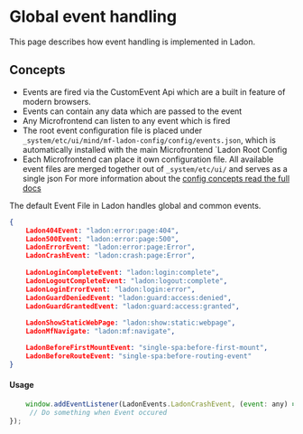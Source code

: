 # Global event handling

This page describes how event handling is implemented in Ladon.

## Concepts

- Events are fired via the CustomEvent Api which are a built in feature of modern browsers.
- Events can contain any data which are passed to the event
- Any Microfrontend can listen to any event which is fired
- The root event configuration file is placed under `_system/etc/ui/mind/mf-ladon-config/config/events.json`, which is automatically installed with the main Microfrontend `Ladon Root Config
- Each Microfrontend can place it own configuration file. All available event files are merged together out of `_system/etc/ui/` and serves as a single json
  For more information about the [config concepts read the full docs](../ConfigConcepts.md)


The default Event File in Ladon handles global and common events. 

```json
{   
    Ladon404Event: "ladon:error:page:404",
    Ladon500Event: "ladon:error:page:500",
    LadonErrorEvent: "ladon:error:page:Error",
    LadonCrashEvent: "ladon:crash:page:Error",
    
    LadonLoginCompleteEvent: "ladon:login:complete",
    LadonLogoutCompleteEvent: "ladon:logout:complete",
    LadonLoginErrorEvent: "ladon:login:error",
    LadonGuardDeniedEvent: "ladon:guard:access:denied",
    LadonGuardGrantedEvent: "ladon:guard:access:granted",
    
    LadonShowStaticWebPage: "ladon:show:static:webpage",
    LadonMfNavigate: "ladon:mf:navigate",

    LadonBeforeFirstMountEvent: "single-spa:before-first-mount",
    LadonBeforeRouteEvent: "single-spa:before-routing-event"
}
```
#### Usage

```javascript
    window.addEventListener(LadonEvents.LadonCrashEvent, (event: any) => {
     // Do something when Event occured
});
```

